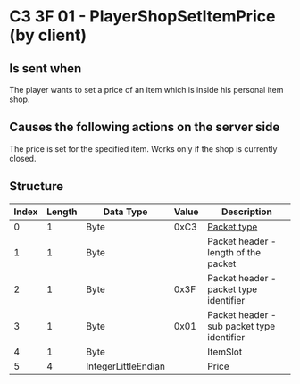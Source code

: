 # C3 3F 01 - PlayerShopSetItemPrice (by client)

## Is sent when

The player wants to set a price of an item which is inside his personal item shop.

## Causes the following actions on the server side

The price is set for the specified item. Works only if the shop is currently closed.

## Structure

| Index | Length | Data Type | Value | Description |
|-------|--------|-----------|-------|-------------|
| 0 | 1 |   Byte   | 0xC3  | [Packet type](PacketTypes.md) |
| 1 | 1 |    Byte   |      | Packet header - length of the packet |
| 2 | 1 |    Byte   | 0x3F  | Packet header - packet type identifier |
| 3 | 1 |    Byte   | 0x01  | Packet header - sub packet type identifier |
| 4 | 1 | Byte |  | ItemSlot |
| 5 | 4 | IntegerLittleEndian |  | Price |